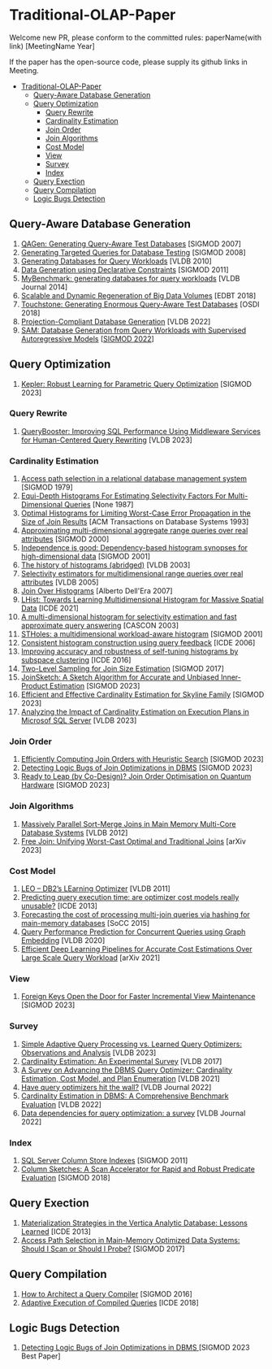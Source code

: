 # Traditional-OLAP-Paper
Welcome new PR, please conform to the committed rules:  paperName(with link) [MeetingName Year]

If the paper has the open-source code, please supply its github links in Meeting.

- [Traditional-OLAP-Paper](#traditional-olap-paper)
  - [Query-Aware Database Generation](#query-aware-database-generation)
  - [Query Optimization](#query-optimization)
    - [Query Rewrite](#query-rewrite)
    - [Cardinality Estimation](#cardinality-estimation)
    - [Join Order](#join-order)
    - [Join Algorithms](#join-algorithms)
    - [Cost Model](#cost-model)
    - [View](#view)
    - [Survey](#survey)
    - [Index](#index)
  - [Query Exection](#query-exection)
  - [Query Compilation](#query-compilation)
  - [Logic Bugs Detection](#logic-bugs-detection)

## Query-Aware Database Generation
1.  [QAGen: Generating Query-Aware Test Databases](https://cs.uwaterloo.ca/~tozsu/publications/other/sigmod07-final.pdf) [SIGMOD 2007]
2.  [Generating Targeted Queries for Database Testing](https://dl.acm.org/doi/pdf/10.1145/1376616.1376668) [SIGMOD 2008]
3. [Generating Databases for Query Workloads](https://dl.acm.org/doi/pdf/10.14778/1920841.1920950) [VLDB 2010]
4. [Data Generation using Declarative Constraints](https://dl.acm.org/doi/pdf/10.1145/1989323.1989395) [SIGMOD 2011]
5. [MyBenchmark: generating databases for query workloads](https://link.springer.com/article/10.1007/s00778-014-0354-1) [VLDB Journal 2014]
7. [Scalable and Dynamic Regeneration of Big Data Volumes](https://openproceedings.org/2018/conf/edbt/paper-114.pdf) [EDBT 2018]
8. [Touchstone: Generating Enormous Query-Aware Test Databases](https://www.usenix.org/system/files/conference/atc18/atc18-li-yuming.pdf) [OSDI 2018]
9. [Projection-Compliant Database Generation](https://www.vldb.org/pvldb/vol15/p998-sanghi.pdf) [VLDB 2022]
10. [SAM: Database Generation from Query Workloads with Supervised Autoregressive Models](https://dl.acm.org/doi/pdf/10.1145/3514221.3526168) [[SIGMOD 2022](https://github.com/Jamesyang2333/SAM)]

## Query Optimization
1. [Kepler: Robust Learning for Parametric Query Optimization](https://dl.acm.org/doi/pdf/10.1145/3588963) [SIGMOD 2023]

### Query Rewrite
1. [QueryBooster: Improving SQL Performance Using Middleware
Services for Human-Centered Query Rewriting](https://www.vldb.org/pvldb/vol16/p2911-bai.pdf) [VLDB 2023]
### Cardinality Estimation
1. [Access path selection in a relational database management system](https://courses.cs.duke.edu/compsci516/cps216/spring03/papers/selinger-etal-1979.pdf) [SIGMOD 1979]
2. [Equi-Depth Histograms For Estimating Selectivity Factors For Multi-Dimensional Queries](https://dl.acm.org/doi/pdf/10.1145/971701.50205) [None 1987]
3. [Optimal Histograms for Limiting Worst-Case Error Propagation in the Size of Join Results](https://dl.acm.org/doi/pdf/10.1145/169725.169708) [ACM Transactions on Database Systems 1993]
4. [Approximating multi-dimensional aggregate range queries over real attributes](https://dl.acm.org/doi/pdf/10.1145/335191.335448) [SIGMOD 2000]
5. [Independence is good: Dependency-based histogram synopses for high-dimensional data]() [SIGMOD 2001]
6. [The history of histograms (abridged)](https://www.vldb.org/conf/2003/papers/S02P01.pdf) [VLDB 2003]
7. [Selectivity estimators for multidimensional range queries over real attributes](https://cs.gmu.edu/~carlotta/publications/vldb090.pdf) [VLDB 2005]
8. [Join Over Histograms](http://www.adellera.it/static_html/investigations/join_over_histograms/JoinOverHistograms.pdf) [Alberto Dell'Era 2007]
9. [LHist: Towards Learning Multidimensional Histogram for Massive Spatial Data](https://ieeexplore.ieee.org/stamp/stamp.jsp?tp=&arnumber=9458896) [ICDE 2021]
10. [A multi-dimensional histogram for selectivity estimation and fast approximate query answering](https://dl.acm.org/doi/pdf/10.5555/961322.961374) [CASCON 2003]
11. [STHoles: a multidimensional workload-aware histogram](http://www.cs.columbia.edu/~gravano/Papers/2001/sigmod01b.pdf) [SIGMOD 2001]
12. [Consistent histogram construction using query feedback](https://citeseerx.ist.psu.edu/document?repid=rep1&type=pdf&doi=55708905fb9ecd1ffa2f41638410f672147ccdaa) [ICDE 2006]
13. [Improving accuracy and robustness of self-tuning histograms by subspace clustering](https://dbis.ipd.kit.edu/download/MineClusSTHoles_-_Minor_Revision.pdf) [ICDE 2016]
14. [Two-Level Sampling for Join Size Estimation](https://15721.courses.cs.cmu.edu/spring2023/papers/18-costmodels/p759-chen.pdf) [SIGMOD 2017]
15. [JoinSketch: A Sketch Algorithm for Accurate and Unbiased Inner-Product Estimation](TODO) [SIGMOD 2023]
16. [Efficient and Effective Cardinality Estimation for Skyline Family](TODO) [SIGMOD 2023]
17. [Analyzing the Impact of Cardinality Estimation on Execution Plans in Microsof SQL Server](https://www.vldb.org/pvldb/vol16/p2871-dutt.pdf) [VLDB 2023]


### Join Order
1. [Efficiently Computing Join Orders with Heuristic Search](TODO) [SIGMOD 2023]
2. [Detecting Logic Bugs of Join Optimizations in DBMS](TODO) [SIGMOD 2023]
3. [Ready to Leap (by Co-Design)? Join Order Optimisation on Quantum Hardware](TODO) [SIGMOD 2023]

### Join Algorithms
1. [Massively Parallel Sort-Merge Joins in Main Memory Multi-Core Database Systems](https://15721.courses.cs.cmu.edu/spring2023/papers/12-sortmergejoins/p1064-albutiu.pdf) [VLDB 2012]
2. [Free Join: Unifying Worst-Cast Optimal and Traditional Joins](https://arxiv.org/pdf/2301.10841.pdf) [arXiv 2023]


### Cost Model
1. [LEO – DB2’s LEarning Optimizer](https://15721.courses.cs.cmu.edu/spring2023/papers/18-costmodels/stillger-vldb2001.pdf) [VLDB 2011]
2. [Predicting query execution time: are optimizer cost models really unusable?](https://ieeexplore.ieee.org/stamp/stamp.jsp?tp=&arnumber=6544899) [ICDE 2013]
3. [Forecasting the cost of processing multi-join queries via hashing for main-memory databases](https://arxiv.org/pdf/1507.03049.pdf) [SoCC 2015]
4. [Query Performance Prediction for Concurrent Queries using Graph Embedding](http://www.vldb.org/pvldb/vol13/p1416-zhou.pdf) [VLDB 2020]
5. [Efficient Deep Learning Pipelines for Accurate Cost Estimations Over Large Scale Query Workload](https://arxiv.org/pdf/2103.12465.pdf) [arXiv 2021]


### View
1. [Foreign Keys Open the Door for Faster Incremental View Maintenance](TODO) [SIGMOD 2023]

### Survey
1. [Simple Adaptive Query Processing vs. Learned Query Optimizers:
Observations and Analysis](https://www.vldb.org/pvldb/vol16/p2962-zhang.pdf) [VLDB 2023]
1. [Cardinality Estimation: An Experimental Survey](https://www.vldb.org/pvldb/vol11/p499-harmouch.pdf) [VLDB 2017]
2. [A Survey on Advancing the DBMS Query Optimizer: Cardinality Estimation, Cost Model, and Plan Enumeration](https://arxiv.org/pdf/2101.01507.pdf) [VLDB 2021]
3. [Have query optimizers hit the wall?](https://link.springer.com/article/10.1007/s00778-021-00689-y) [VLDB Journal 2022]
4. [Cardinality Estimation in DBMS: A Comprehensive Benchmark Evaluation](https://dl.acm.org/doi/pdf/10.14778/3503585.3503586) [VLDB 2022]
5. [Data dependencies for query optimization: a survey](https://link.springer.com/article/10.1007/s00778-021-00676-3) [VLDB Journal 2022]


### Index
1. [SQL Server Column Store Indexes](https://15721.courses.cs.cmu.edu/spring2023/papers/04-olapindexes/p1177-larson.pdf) [SIGMOD 2011]
2. [Column Sketches: A Scan Accelerator for Rapid and Robust Predicate Evaluation](https://15721.courses.cs.cmu.edu/spring2023/papers/04-olapindexes/hentschel-sigmod18.pdf) [SIGMOD 2018]

## Query Exection
1. [Materialization Strategies in the Vertica Analytic Database: Lessons Learned](https://15721.courses.cs.cmu.edu/spring2023/papers/06-execution/shrinivas-icde2013.pdf) [ICDE 2013] 
2. [Access Path Selection in Main-Memory Optimized Data Systems: Should I Scan or Should I Probe?](https://15721.courses.cs.cmu.edu/spring2023/papers/06-execution/kester-sigmod17.pdf) [SIGMOD 2017]

## Query Compilation
1. [How to Architect a Query Compiler](https://15721.courses.cs.cmu.edu/spring2023/papers/09-compilation/shaikhha-sigmod2016.pdf) [SIGMOD 2016]
2. [Adaptive Execution of Compiled Queries](https://15721.courses.cs.cmu.edu/spring2023/papers/09-compilation/kohn-icde2018.pdf) [ICDE 2018]

## Logic Bugs Detection

1. [Detecting Logic Bugs of Join Optimizations in DBMS ]()[SIGMOD 2023 Best Paper]
